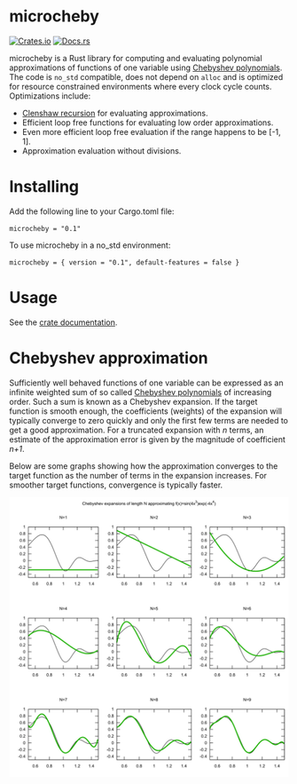 # microcheby

[![Crates.io](https://img.shields.io/crates/v/microcheby)](https://crates.io/crates/microcheby)
[![Docs.rs](https://docs.rs/microcheby/badge.svg)](https://docs.rs/microcheby)

microcheby is a Rust library for computing and evaluating polynomial approximations of functions of one variable using [Chebyshev polynomials](https://en.wikipedia.org/wiki/Chebyshev_polynomials). The code is `no_std` compatible, does not depend on `alloc` and is optimized for resource constrained environments where every clock cycle counts. Optimizations include:

* [Clenshaw recursion](https://en.wikipedia.org/wiki/Clenshaw_algorithm) for evaluating approximations.
* Efficient loop free functions for evaluating low order approximations.
* Even more efficient loop free evaluation if the range happens to be [-1, 1].
* Approximation evaluation without divisions.

# Installing

Add the following line to your Cargo.toml file:

```
microcheby = "0.1"
```

To use microcheby in a no_std environment:

```
microcheby = { version = "0.1", default-features = false }
```

# Usage

See the [crate documentation](https://docs.rs/microcheby).

# Chebyshev approximation

Sufficiently well behaved functions of one variable can be expressed as an infinite weighted sum of so called [Chebyshev polynomials](https://en.wikipedia.org/wiki/Chebyshev_polynomials) of increasing order. Such a sum is known as a Chebyshev expansion. If the target function is smooth enough, the coefficients (weights) of the expansion will typically converge to zero quickly and only the first few terms are needed to get a good approximation. For a truncated expansion with _n_ terms, an estimate of the approximation error is given by the magnitude of coefficient _n+1_.

Below are some graphs showing how the approximation converges to the target function 
as the number of terms in the expansion increases. For smoother target functions, convergence
is typically faster.

![](plots/approximations.png)
